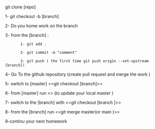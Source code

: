git clone [repo]

1- git checkout -b [branch]

2- Do you home work on the branch 

3- from the [branch] :

           1- git add . 
           
           2- git commit -m "comment"
           
           3- git push ( the first time git push origin --set-upstream [branch])

4-  Go To the github repository (create pull request and merge the work )

5- switch to [master]  <<git checkout [branch]>>

6- from [master] run <<git pull>> (to update your local master )
           
7- switch to the [branch] with  <<git checkout [branch ]>>

8- from the [branch] run <<git merge master(or main )>>

9-continu your next homework
